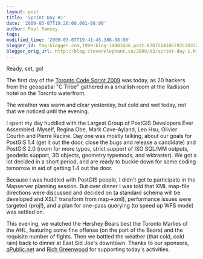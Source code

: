```yaml
---
layout: post
title: 'Sprint Day #1'
date: '2009-03-07T19:26:00.001-08:00'
author: Paul Ramsey
tags: 
modified_time: '2009-03-07T19:41:45.386-08:00'
blogger_id: tag:blogger.com,1999:blog-14903426.post-8787514186792520372
blogger_orig_url: http://blog.cleverelephant.ca/2009/03/sprint-day-1.html
---
```


Ready, set, go!

The first day of the [Toronto Code Sprint 2009](http://wiki.osgeo.org/wiki/Toronto_Code_Sprint_2009) was today, as 20 hackers from the geospatial "C Tribe" gathered in a smallish room at the Radisson hotel on the Toronto waterfront.

The weather was warm and clear yesterday, but cold and wet today, not that we noticed until the evening.

I spent my day huddled with the Largest Group of PostGIS Developers Ever Assembled. Myself, Regina Obe, Mark Cave-Ayland, Leo Hsu, Olivier Courtin and Pierre Racine. Day one was mostly talking, about our goals for PostGIS 1.4 (get it out the door, close the bugs and release a candidate) and PostGIS 2.0 (room for more types, strict support of ISO SQL/MM outputs, geodetic support, 3D objects, geometry typemods, and wktraster).  We got a lot decided in a short period, and are ready to buckle down for some coding tomorrow in aid of getting 1.4 out the door.

Because I was huddled with PostGIS people, I didn't get to participate in the Mapserver planning session. But over dinner I was told that XML map-file directions were discussed and decided on (a standard schema will be developed and XSLT transform from map->xml), performance issues were targeted (proj!), and a plan for one-pass querying (to speed up WFS mode) was settled on.

This evening, we watched the Hershey Bears best the Toronto Marlies of the AHL, featuring some fine offense (on the part of the Bears) and the requisite number of fights. Then we battled the weather (that cold, cold rain) back to dinner at East Sid Joe's downtown. Thanks to our sponsors, [qPublic.net](http://qpublic.net) and [Rich Greenwood](http://greenwoodmap.com) for supporting today's activities.

